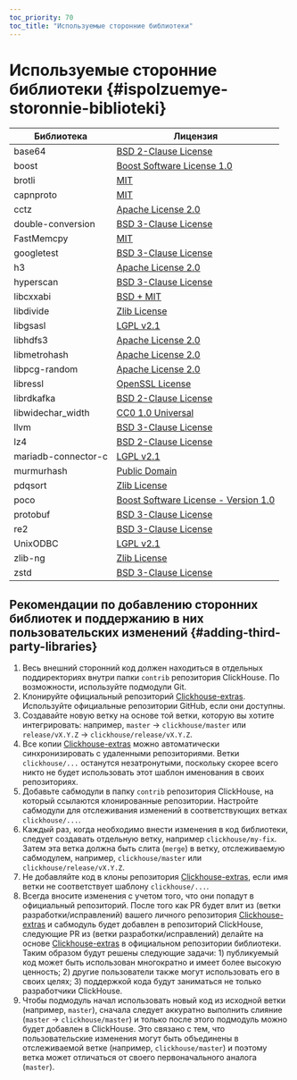 ```yaml
---
toc_priority: 70
toc_title: "Используемые сторонние библиотеки"
---
```



# Используемые сторонние библиотеки {#ispolzuemye-storonnie-biblioteki}

| Библиотека          | Лицензия                                                                                                                                     |
|---------------------|----------------------------------------------------------------------------------------------------------------------------------------------|
| base64              | [BSD 2-Clause License](https://github.com/aklomp/base64/blob/a27c565d1b6c676beaf297fe503c4518185666f7/LICENSE)                               |
| boost               | [Boost Software License 1.0](https://github.com/ClickHouse-Extras/boost-extra/blob/6883b40449f378019aec792f9983ce3afc7ff16e/LICENSE_1_0.txt) |
| brotli              | [MIT](https://github.com/google/brotli/blob/master/LICENSE)                                                                                  |
| capnproto           | [MIT](https://github.com/capnproto/capnproto/blob/master/LICENSE)                                                                            |
| cctz                | [Apache License 2.0](https://github.com/google/cctz/blob/4f9776a310f4952454636363def82c2bf6641d5f/LICENSE.txt)                               |
| double-conversion   | [BSD 3-Clause License](https://github.com/google/double-conversion/blob/cf2f0f3d547dc73b4612028a155b80536902ba02/LICENSE)                    |
| FastMemcpy          | [MIT](https://github.com/ClickHouse/ClickHouse/blob/master/libs/libmemcpy/impl/LICENSE)                                                      |
| googletest          | [BSD 3-Clause License](https://github.com/google/googletest/blob/master/LICENSE)                                                             |
| h3                  | [Apache License 2.0](https://github.com/uber/h3/blob/master/LICENSE)                                                                         |
| hyperscan           | [BSD 3-Clause License](https://github.com/intel/hyperscan/blob/master/LICENSE)                                                               |
| libcxxabi           | [BSD + MIT](https://github.com/ClickHouse/ClickHouse/blob/master/libs/libglibc-compatibility/libcxxabi/LICENSE.TXT)                          |
| libdivide           | [Zlib License](https://github.com/ClickHouse/ClickHouse/blob/master/contrib/libdivide/LICENSE.txt)                                           |
| libgsasl            | [LGPL v2.1](https://github.com/ClickHouse-Extras/libgsasl/blob/3b8948a4042e34fb00b4fb987535dc9e02e39040/LICENSE)                             |
| libhdfs3            | [Apache License 2.0](https://github.com/ClickHouse-Extras/libhdfs3/blob/bd6505cbb0c130b0db695305b9a38546fa880e5a/LICENSE.txt)                |
| libmetrohash        | [Apache License 2.0](https://github.com/ClickHouse/ClickHouse/blob/master/contrib/libmetrohash/LICENSE)                                      |
| libpcg-random       | [Apache License 2.0](https://github.com/ClickHouse/ClickHouse/blob/master/contrib/libpcg-random/LICENSE-APACHE.txt)                          |
| libressl            | [OpenSSL License](https://github.com/ClickHouse-Extras/ssl/blob/master/COPYING)                                                              |
| librdkafka          | [BSD 2-Clause License](https://github.com/edenhill/librdkafka/blob/363dcad5a23dc29381cc626620e68ae418b3af19/LICENSE)                         |
| libwidechar_width  | [CC0 1.0 Universal](https://github.com/ClickHouse/ClickHouse/blob/master/libs/libwidechar_width/LICENSE)                                     |
| llvm                | [BSD 3-Clause License](https://github.com/ClickHouse-Extras/llvm/blob/163def217817c90fb982a6daf384744d8472b92b/llvm/LICENSE.TXT)             |
| lz4                 | [BSD 2-Clause License](https://github.com/lz4/lz4/blob/c10863b98e1503af90616ae99725ecd120265dfb/LICENSE)                                     |
| mariadb-connector-c | [LGPL v2.1](https://github.com/ClickHouse-Extras/mariadb-connector-c/blob/3.1/COPYING.LIB)                                                   |
| murmurhash          | [Public Domain](https://github.com/ClickHouse/ClickHouse/blob/master/contrib/murmurhash/LICENSE)                                             |
| pdqsort             | [Zlib License](https://github.com/ClickHouse/ClickHouse/blob/master/contrib/pdqsort/license.txt)                                             |
| poco                | [Boost Software License - Version 1.0](https://github.com/ClickHouse-Extras/poco/blob/fe5505e56c27b6ecb0dcbc40c49dc2caf4e9637f/LICENSE)      |
| protobuf            | [BSD 3-Clause License](https://github.com/ClickHouse-Extras/protobuf/blob/12735370922a35f03999afff478e1c6d7aa917a4/LICENSE)                  |
| re2                 | [BSD 3-Clause License](https://github.com/google/re2/blob/7cf8b88e8f70f97fd4926b56aa87e7f53b2717e0/LICENSE)                                  |
| UnixODBC            | [LGPL v2.1](https://github.com/ClickHouse-Extras/UnixODBC/tree/b0ad30f7f6289c12b76f04bfb9d466374bb32168)                                     |
| zlib-ng             | [Zlib License](https://github.com/ClickHouse-Extras/zlib-ng/blob/develop/LICENSE.md)                                                         |
| zstd                | [BSD 3-Clause License](https://github.com/facebook/zstd/blob/dev/LICENSE)                                                                    |

## Рекомендации по добавлению сторонних библиотек и поддержанию в них пользовательских изменений {#adding-third-party-libraries}

1. Весь внешний сторонний код должен находиться в отдельных поддиректориях внутри папки `contrib` репозитория ClickHouse. По возможности, используйте подмодули Git.
2. Клонируйте официальный репозиторий [Clickhouse-extras](https://github.com/ClickHouse-Extras). Используйте официальные репозитории GitHub, если они доступны.
3. Создавайте новую ветку на основе той ветки, которую вы хотите интегрировать: например, `master` -> `clickhouse/master` или `release/vX.Y.Z` -> `clickhouse/release/vX.Y.Z`.
4. Все копии [Clickhouse-extras](https://github.com/ClickHouse-Extras) можно автоматически синхронизировать с удаленными репозиториями. Ветки `clickhouse/...` останутся незатронутыми, поскольку скорее всего никто не будет использовать этот шаблон именования в своих репозиториях.
5. Добавьте сабмодули в папку `contrib` репозитория ClickHouse, на который ссылаются клонированные репозитории. Настройте сабмодули для отслеживания изменений в соответствующих ветках `clickhouse/...`.
6. Каждый раз, когда необходимо внести изменения в код библиотеки, следует создавать отдельную ветку, например `clickhouse/my-fix`. Затем эта ветка должна быть слита (`merge`) в ветку, отслеживаемую сабмодулем, например, `clickhouse/master` или `clickhouse/release/vX.Y.Z`.
7. Не добавляйте код в клоны репозитория [Clickhouse-extras](https://github.com/ClickHouse-Extras), если имя ветки не соответствует шаблону `clickhouse/...`.
8. Всегда вносите изменения с учетом того, что они попадут в официальный репозиторий. После того как PR будет влит из (ветки разработки/исправлений) вашего личного репозитория [Clickhouse-extras](https://github.com/ClickHouse-Extras) и сабмодуль будет добавлен в репозиторий ClickHouse, следующие PR из (ветки разработки/исправлений) делайте на основе [Clickhouse-extras](https://github.com/ClickHouse-Extras) в официальном репозитории библиотеки. Таким образом будут решены следующие задачи: 1) публикуемый код  может быть использован многократно и имеет более высокую ценность; 2) другие пользователи также могут использовать его в своих целях; 3) поддержкой кода будут заниматься не только разработчики ClickHouse.
9. Чтобы подмодуль начал использовать новый код из исходной ветки (например, `master`), сначала следует аккуратно выполнить слияние (`master` -> `clickhouse/master`) и только после этого подмодуль можно будет добавлен в ClickHouse. Это связано с тем, что пользовательские изменения могут быть объединены в отслеживаемой ветке (например, `clickhouse/master`) и поэтому ветка может отличаться от своего первоначального аналога (`master`).
